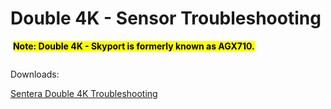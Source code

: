 # Double 4K - Sensor Troubleshooting

<img src="https://img.zohostatic.com/zde/static/images/file.png" alt="" data-size="line"> <mark style="background-color:yellow;">**Note: Double 4K - Skyport is formerly known as AGX710.**</mark>&#x20;

<div align="left"><img src="https://desk.zoho.com/DocsDisplay?zgId=669162239&#x26;mode=inline&#x26;blockId=bbr0j07f2b5501fc84a6d8d033cc5e1075a98" alt=""></div>

Downloads:

[Sentera Double 4K Troubleshooting](https://support.sentera.com/portal/api/kbArticles/280672000016519745/locale/en/attachments/bbr0j2347b83f06f94cb191ab65b29b9548a6/content?portalId=edbsndc49af6231b384d609b205eda12b95356310426ab79cfafc2949ad93d787da96\&inline=true)
